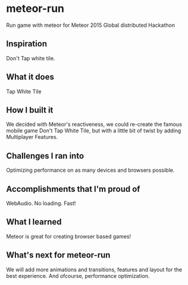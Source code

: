 # meteor-run
Run game with meteor for Meteor 2015 Global distributed Hackathon

## Inspiration
Don't Tap white tile.

## What it does
Tap White Tile 

## How I built it
We decided with Meteor's reactiveness, we could re-create the famous mobile game Don't Tap White Tile, 
but with a little bit of twist by adding Multiplayer Features.

## Challenges I ran into
Optimizing performance on as many devices and browsers possible.

## Accomplishments that I'm proud of
WebAudio. No loading. Fast!

## What I learned
Meteor is great for creating browser based games!

## What's next for meteor-run
We will add more animations and transitions, features and layout for the best experience. And ofcourse, performance optimization.
